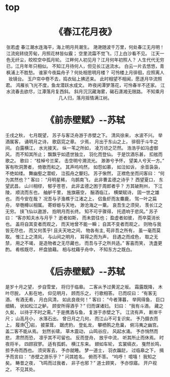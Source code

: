# top

# <center>《春江花月夜》</center>
<center>张若虚
春江潮水连海平，海上明月共潮生。
滟滟随波千万里，何处春江无月明！
江流宛转绕芳甸，月照花林皆似霰；
空里流霜不觉飞，汀上白沙看不见。
江天一色无纤尘，皎皎空中孤月轮。
江畔何人初见月？江月何年初照人？
人生代代无穷已，江月年年只相似。
不知江月待何人，但见长江送流水。
白云一片去悠悠，青枫浦上不胜愁。
谁家今夜扁舟子？何处相思明月楼？
可怜楼上月徘徊，应照离人妆镜台。
玉户帘中卷不去，捣衣砧上拂还来。
此时相望不相闻，愿逐月华流照君。
鸿雁长飞光不度，鱼龙潜跃水成文。
昨夜闲潭梦落花，可怜春半不还家。
江水流春去欲尽，江潭落月复西斜。
斜月沉沉藏海雾，碣石潇湘无限路。
不知乘月几人归，落月摇情满江树。</center>

# <center>《前赤壁赋》--苏轼</center>
壬戌之秋， 七月既望， 苏子与客泛舟游于赤壁之下。 清风徐来， 水波不兴。 举酒属客， 诵明月之诗， 歌窈窕之章。 少焉， 月出于东山之上， 徘徊于斗牛之间。 白露横江， 水光接天。 纵一苇之所如， 凌万顷之茫然。 浩浩乎如冯虚御风， 而不知其所止； 飘飘乎如遗世独立， 羽化而登仙。
于是饮酒乐甚， 扣舷而歌之。 歌曰： “桂棹兮兰桨， 击空明兮溯流光。 渺渺兮予怀， 望美人兮天一方。” 客有吹洞萧者， 倚歌而和之。 其声呜呜然， 如怨如慕， 如泣如诉， 余音袅袅， 不绝如缕。 舞幽壑之潜蛟， 泣孤舟之嫠妇。
苏子愀然， 正襟危坐而问客曰： “何为其然也？” 客曰： “月明星稀， 乌鹊南飞， 此非曹孟德之诗乎？ 西望夏口， 东望武昌， 山川相缪， 郁乎苍苍， 此非孟德之困于周郎者乎？ 方其破荆州， 下江陵， 顺流而东也， 舳舻千里， 旌旗蔽空， 酾酒临江， 横槊赋诗， 固一世之雄也， 而今安在哉？ 况吾与子渔樵于江渚之上， 侣鱼虾而友麋鹿， 驾一叶之扁舟， 举匏樽以相属。 寄蜉蝣与天地， 渺沧海之一粟。 哀吾生之须臾， 羡长江之无穷。 挟飞仙以遨游， 抱明月而长终。 知不可乎骤得， 托遗响于悲风。”
苏子曰： “客亦知夫水与月乎？ 逝者如斯， 而未尝往也； 盈虚者如彼， 而卒莫消长也。 盖将自其变者而观之， 而天地曾不能一瞬； 自其不变者而观之， 则物与我皆无尽也， 而又何羡乎! 且夫天地之间， 物各有主, 苟非吾之所有， 虽一毫而莫取。 惟江上之清风， 与山间之明月， 耳得之而为声， 目遇之而成色， 取之无禁， 用之不竭， 是造物者之无尽藏也， 而吾与子之所共适。”
客喜而笑， 洗盏更酌。 肴核既尽， 杯盘狼藉。 相与枕藉乎舟中， 不知东方之既白。

# <center>《后赤壁赋》--苏轼</center>
是岁十月之望， 步自雪堂， 将归于临皋。 二客从予过黄泥之坂。 霜露既降， 木叶尽脱， 人影在地， 仰见明月， 顾而乐之， 行歌相答。 已而叹曰： “有客无酒， 有酒无肴， 月白风清， 如此良夜何！” 客曰： “今者薄暮， 举网得鱼， 巨口细鳞， 状如松江之鲈。 顾安所得酒乎？” 归而谋诸妇。 妇曰： “我有斗酒， 藏之久矣， 以待子不时之需。” 于是携酒与鱼， 复游于赤壁之下。 江流有声， 断岸千尺； 山高月小， 水落石出。 曾日月之几何， 而江山不可复识矣。 予乃摄衣而上， 履谗①岩， 披蒙茸， 踞虎豹， 登虬龙， 攀栖鹘之危巢， 俯冯夷之幽宫。 盖二客不能从焉。 划然长啸， 草木震动， 山鸣谷应， 风起水涌。 予亦悄然而悲， 肃然而恐， 凛乎其不可留也。 反而登舟， 放乎中流， 听其所止而休焉。 时夜将半， 四顾寂寥。 适有孤鹤， 横江东来。 翅如车轮， 玄裳缟衣， 戛然长鸣， 掠予舟而西也。
须臾客去， 予亦就睡。 梦一道士， 羽衣蹁跹， 过临皋之下， 揖予而言曰： “赤壁之游乐乎？” 问其姓名， 俯而不答。 “呜呼！ 噫嘻！ 我知之矣。 畴昔之夜， 飞鸣而过我者， 非子也邪？” 道士顾笑， 予亦惊寤。 开户视之， 不见其处。

